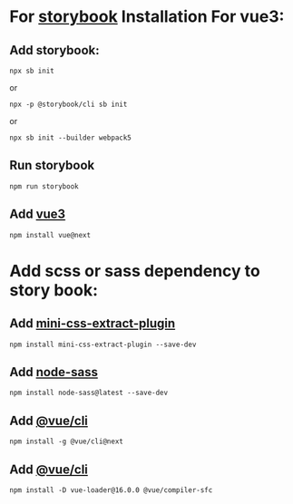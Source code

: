 # For [storybook](https://storybook.js.org/docs/react/get-started/install) Installation For vue3:

## Add storybook:
`npx sb init`     
 
 or

 `npx -p @storybook/cli sb init`

 or

 `npx sb init --builder webpack5`

## Run storybook
`npm run storybook`

## Add [vue3](https://v3.vuejs.org/)
`npm install vue@next`

# Add scss or sass dependency to story book:

## Add [mini-css-extract-plugin](https://webpack.js.org/plugins/mini-css-extract-plugin/)
`npm install mini-css-extract-plugin --save-dev`

## Add [node-sass](https://github.com/sass/node-sass/releases/)
`npm install node-sass@latest --save-dev`

## Add [@vue/cli](https://v3.vuejs.org/guide/installation.html#cli)
`npm install -g @vue/cli@next`

## Add [@vue/cli](https://v3.vuejs.org/guide/installation.html#cli)
`npm install -D vue-loader@16.0.0 @vue/compiler-sfc`
